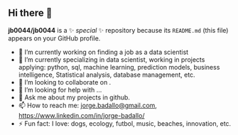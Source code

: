 ## Hi there 👋


**jb0044/jb0044** is a ✨ _special_ ✨ repository because its `README.md` (this file) appears on your GitHub profile.

- 🔭 I’m currently working on finding a job as a data scientist
- 🌱 I’m currently specializing in data scientist, working in projects applying: python, sql, machine learning, prediction models, business intelligence, Statistical analysis, database management, etc.
- 👯 I’m looking to collaborate on .
- 🤔 I’m looking for help with ...
- 💬 Ask me about my projects in github.
- 📫 How to reach me: jorge.badallo@gmail.com, https://www.linkedin.com/in/jorge-badallo/
- ⚡ Fun fact: I love: dogs, ecology, futbol, music, beaches, innovation, etc.

